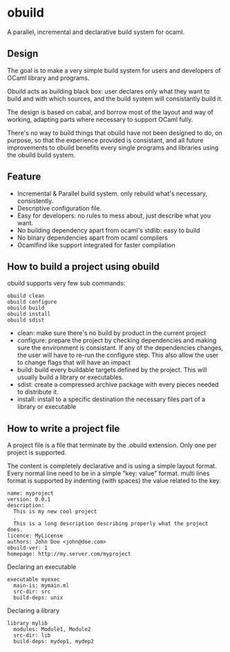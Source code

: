 obuild
======

A parallel, incremental and declarative build system for ocaml.

Design
------

The goal is to make a very simple build system for users and developers
of OCaml library and programs.

Obuild acts as building black box: user declares only what they want to
build and with which sources, and the build system will consistantly
build it.

The design is based on cabal, and borrow most of the layout and way of
working, adapting parts where necessary to support OCaml fully.

There's no way to build things that obuild have not been designed to do, on
purpose, so that the experience provided is consistant, and all future
improvements to obuild benefits every single programs and libraries using the
obuild build system.

Feature
-------

* Incremental & Parallel build system. only rebuild what's necessary, consistently.
* Descriptive configuration file.
* Easy for developers: no rules to mess about, just describe what you want.
* No building dependency apart from ocaml's stdlib: easy to build
* No binary dependencies apart from ocaml compilers
* Ocamlfind like support integrated for faster compilation

How to build a project using obuild
-----------------------------------

obuild supports very few sub commands:

    obuild clean
    obuild configure
    obuild build
    obuild install
    obuild sdist

* clean:  make sure there's no build by product in the current project
* configure: prepare the project by checking dependencies and making sure
             the environment is consistant. If any of the dependencies
             changes, the user will have to re-run the configure step.
             This also allow the user to change flags that will have an impact
* build: build every buildable targets defined by the project.
         This will usually build a library or executables.
* sdist: create a compressed archive package with every pieces needed to
         distribute it.
* install: install to a specific destination the necessary files part of
           a library or executable

How to write a project file
---------------------------

A project file is a file that terminate by the .obuild extension.
Only one per project is supported.

The content is completely declarative and is using a simple layout format.
Every normal line need to be in a simple "key: value" format. multi lines
format is supported by indenting (with spaces) the value related to the key.

    name: myproject
    version: 0.0.1
    description:
      This is my new cool project
      .
      This is a long description describing properly what the project does.
    licence: MyLicense
    authors: John Doe <john@doe.com>
    obuild-ver: 1
    homepage: http://my.server.com/myproject

Declaring an executable

    executable myexec
      main-is: mymain.ml
      src-dir: src
      build-deps: unix

Declaring a library

    library mylib
      modules: Module1, Module2
      src-dir: lib
      build-deps: mydep1, mydep2
